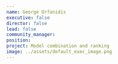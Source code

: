```yaml
---
name: George Orfanidis
executive: false
director: false
lead: false
community_manager:   
position:  
project: Model combination and ranking
image: ../assets/default_exec_image.png
---
```

